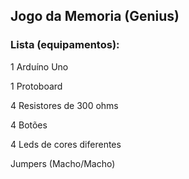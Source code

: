 ## Jogo da Memoria (Genius)

<h3>Lista (equipamentos):</h3>

<p>1 Arduíno Uno</p>
<p>1 Protoboard</p>
<p>4 Resistores de 300 ohms</p>
<p>4 Botões</p>
<p>4 Leds de cores diferentes</p>
<p>Jumpers (Macho/Macho)</p>
